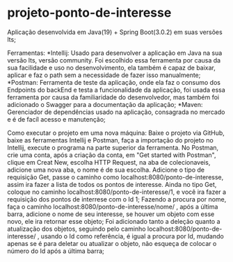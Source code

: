 # projeto-ponto-de-interesse

Aplicação desenvolvida em Java(19) + Spring Boot(3.0.2) em suas versões lts;

Ferramentas:
*Intellij: Usado para desenvolver a aplicação em Java na sua versão lts, versão community.
Foi escolhido essa ferramenta por causa da sua facilidade e uso no desenvolvimento, ela também é capaz de baixar, aplicar e faz
o path sem a necessidade de fazer isso manualmente;
*Postman: Ferramenta de teste da aplicação, onde ela faz o consumo dos Endpoints do backEnd e testa a funcionalidade da aplicação,
foi usada essa ferramenta por causa da familiaridade do desenvolvedor, mas também foi adicionado o Swagger para a documentação da aplicação;
*Maven: Gerenciador de dependências usado na aplicação, consagrada no mercado e é de facíl acesso e manutenção; 

Como executar o projeto em uma nova máquina:
Baixe o projeto via GitHub, baixe as ferramentas Intellij e Postman, faça a importação do projeto no Intellij, 
execute o programa na parte superior da ferramenta.
No Postman, crie uma conta, após a criação da conta, em "Get started with Postman", clique em Creat New, escolha HTTP Request,
na aba de colecionaveis, adicione uma nova aba, o nome é de sua escolha.
Adicione o tipo de requisição Get, passe o caminho como localhost:8080/ponto-de-interesse, assim ira fazer a lista de todos os pontos de interesse.
Ainda no tipo Get, coloque no caminho localhost:8080/ponto-de-interesse/1, e você ira fazer a requisição dos pontos de interrese com o Id 1;
Fazendo a procura por nome, faça o caminho localhost:8080/ponto-de-interesse/nome/ , após a última barra, adicione o nome de seu interesse,
se houver um objeto com esse novo, ele ira retornar esse objeto;
Foi adicionado tanto a deleção quanto a atualização dos objetos, seguindo pelo caminho localhost:8080/ponto-de-interesse/ , usando o Id como referência,
é igual a procura por Id, mudando apenas se é para deletar ou atualizar o objeto, não esqueça de colocar o número do Id após a última barra;
